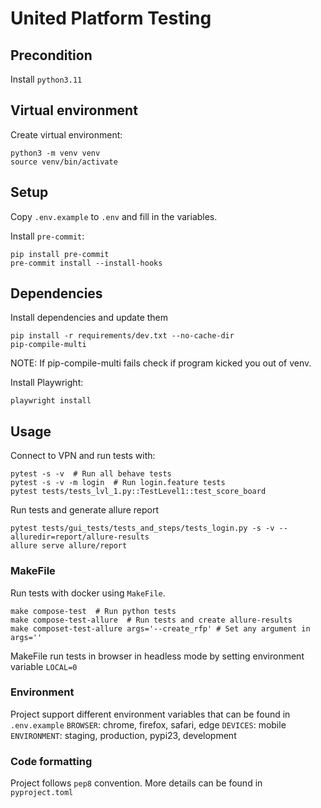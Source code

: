 # United Platform Testing

## Precondition
Install `python3.11`

## Virtual environment
Create virtual environment:

    python3 -m venv venv 
    source venv/bin/activate

## Setup

Copy `.env.example` to `.env` and fill in the variables.

Install `pre-commit`:

    pip install pre-commit
    pre-commit install --install-hooks

## Dependencies

Install dependencies and update them

    pip install -r requirements/dev.txt --no-cache-dir
    pip-compile-multi

NOTE: If pip-compile-multi fails check if program kicked you out of venv. 


Install Playwright:

    playwright install


## Usage

Connect to VPN and run tests with:

    pytest -s -v  # Run all behave tests
    pytest -s -v -m login  # Run login.feature tests
    pytest tests/tests_lvl_1.py::TestLevel1::test_score_board

Run tests and generate allure report

    pytest tests/gui_tests/tests_and_steps/tests_login.py -s -v --alluredir=report/allure-results 
    allure serve allure/report

### MakeFile
Run tests with docker using `MakeFile`.

    make compose-test  # Run python tests
    make compose-test-allure  # Run tests and create allure-results
    make composet-test-allure args='--create_rfp' # Set any argument in args=''

MakeFile run tests in browser in headless mode by setting environment variable `LOCAL=0`

### Environment
Project support different environment variables that can be found in `.env.example`
`BROWSER`: chrome, firefox, safari, edge
`DEVICES`: mobile
`ENVIRONMENT`: staging, production, pypi23, development


### Code formatting
Project follows `pep8` convention. More details can be found in `pyproject.toml`
